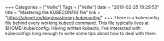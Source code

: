 +++
Categories = ["Veille"]
Tags = ["Veille"]
date = "2019-02-25 19:29:53"
title = "Mastering the KUBECONFIG file"
link = "https://ahmet.im/blog/mastering-kubeconfig/"
+++
There is a kubeconfig file behind every working kubectl command. This file typically lives at $HOME/.kube/config. Having written kubectx, I’ve interacted with kubeconfigs long enough to write some tips about how to deal with them.
